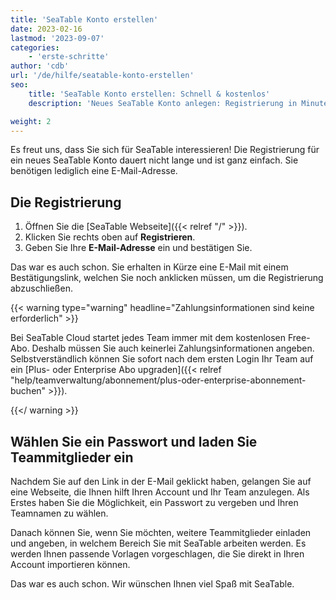 ```yaml
---
title: 'SeaTable Konto erstellen'
date: 2023-02-16
lastmod: '2023-09-07'
categories:
    - 'erste-schritte'
author: 'cdb'
url: '/de/hilfe/seatable-konto-erstellen'
seo:
    title: 'SeaTable Konto erstellen: Schnell & kostenlos'
    description: 'Neues SeaTable Konto anlegen: Registrierung in Minuten, keine Zahlungsdaten notwendig, Team einladen und direkt starten mit Free-Abo.'

weight: 2
---
```


Es freut uns, dass Sie sich für SeaTable interessieren! Die Registrierung für ein neues SeaTable Konto dauert nicht lange und ist ganz einfach. Sie benötigen lediglich eine E-Mail-Adresse.

## Die Registrierung

1. Öffnen Sie die [SeaTable Webseite]({{< relref "/" >}}).
2. Klicken Sie rechts oben auf **Registrieren**.
3. Geben Sie Ihre **E-Mail-Adresse** ein und bestätigen Sie.

Das war es auch schon. Sie erhalten in Kürze eine E-Mail mit einem Bestätigungslink, welchen Sie noch anklicken müssen, um die Registrierung abzuschließen.

{{< warning type="warning" headline="Zahlungsinformationen sind keine erforderlich" >}}

Bei SeaTable Cloud startet jedes Team immer mit dem kostenlosen Free-Abo. Deshalb müssen Sie auch keinerlei Zahlungsinformationen angeben. Selbstverständlich können Sie sofort nach dem ersten Login Ihr Team auf ein [Plus- oder Enterprise Abo upgraden]({{< relref "help/teamverwaltung/abonnement/plus-oder-enterprise-abonnement-buchen" >}}).

{{</ warning >}}

## Wählen Sie ein Passwort und laden Sie Teammitglieder ein

Nachdem Sie auf den Link in der E-Mail geklickt haben, gelangen Sie auf eine Webseite, die Ihnen hilft Ihren Account und Ihr Team anzulegen. Als Erstes haben Sie die Möglichkeit, ein Passwort zu vergeben und Ihren Teamnamen zu wählen.

Danach können Sie, wenn Sie möchten, weitere Teammitglieder einladen und angeben, in welchem Bereich Sie mit SeaTable arbeiten werden. Es werden Ihnen passende Vorlagen vorgeschlagen, die Sie direkt in Ihren Account importieren können.

Das war es auch schon. Wir wünschen Ihnen viel Spaß mit SeaTable.
